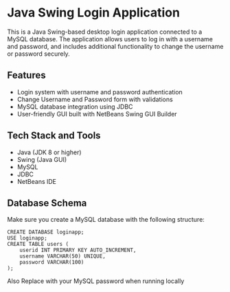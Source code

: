 # Java Swing Login Application
This is a Java Swing-based desktop login application connected to a MySQL database. The application allows users to log in with a username and password, and includes additional functionality to change the username or password securely.

## Features
- Login system with username and password authentication
- Change Username and Password form with validations
- MySQL database integration using JDBC
- User-friendly GUI built with NetBeans Swing GUI Builder

## Tech Stack and Tools
- Java (JDK 8 or higher)
- Swing (Java GUI)
- MySQL
- JDBC
- NetBeans IDE

## Database Schema
Make sure you create a MySQL database with the following structure:
```
CREATE DATABASE loginapp;
USE loginapp;
CREATE TABLE users (
    userid INT PRIMARY KEY AUTO_INCREMENT,
    username VARCHAR(50) UNIQUE,
    password VARCHAR(100)
);
```
Also Replace with your MySQL password when running locally
